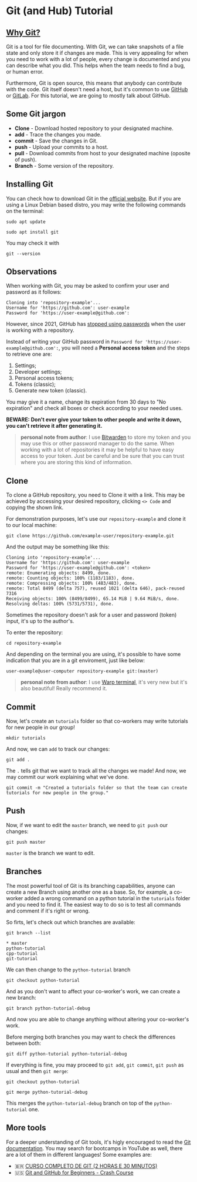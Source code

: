 # Git (and Hub) Tutorial

## [Why Git?](https://git-scm.com/book/en/v2/Getting-Started-What-is-Git%3F)

Git is a tool for file documenting. With Git, we can take snapshots of a file state and only store it if changes are made. This is very appealing for when you need to work with a lot of people, every change is documented and you can describe what you did. This helps when the team needs to find a bug, or human error.

Furthermore, Git is open source, this means that anybody can contribute with the code. Git itself doesn't need a host, but it's common to use [GitHub](github.com) or [GitLab](https://about.gitlab.com/). For this tutorial, we are going to mostly talk about GitHub.

## Some Git jargon

* **Clone** - Download hosted repository to your designated machine.
* **add** - Trace the changes you made.
* **commit** - Save the changes in Git.
* **push** - Upload your commits to a host.
* **pull** - Download commits from host to your designated machine (oposite of push).
* **Branch** - Some version of the repository.

## Installing Git

You can check how to download Git in the [official website](https://git-scm.com/downloads). But if you are using a Linux Debian based distro, you may write the following commands on the terminal:
```
sudo apt update
```
```
sudo apt install git
```
You may check it with
```
git --version
```

## Observations

When working with Git, you may be asked to confirm your user and password as it follows:

```console
Cloning into 'repository-example'...
Username for 'https://github.com': user-example
Password for 'https://user-example@github.com':
```

However, since 2021, GitHub has [stopped using passwords](https://dev.to/shafia/support-for-password-authentication-was-removed-please-use-a-personal-access-token-instead-4nbk#:~:text=Please%20use%20a%20personal%20access%20token%20instead.,-While%20pushing%20some&text=Starting%20from%20August%2013%2C%202021,follow%20the%20steps%20outlined%20below.) when the user is working with a repository.

Instead of writing your GitHub password in `Password for 'https://user-example@github.com':`, you will need a **Personal access token** and the steps to retrieve one are:

1. Settings;
2. Developer settings;
3. Personal access tokens;
4. Tokens (classic);
5. Generate new token (classic).

You may give it a name, change its expiration from 30 days to "No expiration" and check all boxes or check according to your needed uses. 

**BEWARE: Don't ever give your token to other people and write it down, you can't retrieve it after generating it.**

> **personal note from author**: I use [Bitwarden](https://bitwarden.com/) to store my token and you may use this or other password manager to do the same. When working with a lot of repositories it may be helpful to have easy access to your token. Just be careful and be sure that you can trust where you are storing this kind of information.

## Clone

To clone a GitHub repository, you need to Clone it with a link. This may be achieved by accessing your desired repository, clicking `<> Code` and copying the shown link.

For demonstration purposes, let's use our `repository-example` and clone it to our local machine:

```
git clone https://github.com/example-user/repository-example.git
```
And the output may be something like this:
```console
Cloning into 'repository-example'...
Username for 'https://github.com': user-example
Password for 'https://user-example@github.com': <token>
remote: Enumerating objects: 8499, done.
remote: Counting objects: 100% (1183/1183), done.
remote: Compressing objects: 100% (483/483), done.
remote: Total 8499 (delta 757), reused 1021 (delta 646), pack-reused 7316
Receiving objects: 100% (8499/8499), 65.14 MiB | 9.64 MiB/s, done.
Resolving deltas: 100% (5731/5731), done.
```
Sometimes the repository doesn't ask for a user and password (token) input, it's up to the author's.

To enter the repository:
```
cd repository-example
```
And depending on the terminal you are using, it's possible to have some indication that you are in a git enviroment, just like below:
```console
user-example@user-computer repository-example git:(master)
```
> **personal note from author**: I use [Warp terminal](https://www.warp.dev/), it's very new but it's also beautiful! Really recommend it.

## Commit

Now, let's create an `tutorials` folder so that co-workers may write tutorials for new people in our group!
```
mkdir tutorials
```
And now, we can `add` to track our changes:
```
git add .
```
The `.` tells git that we want to track all the changes we made! And now, we may commit our work explaining what we've done.
```
git commit -m "Created a tutorials folder so that the team can create tutorials for new people in the group."
```

## Push

Now, if we want to edit the `master` branch, we need to `git push` our changes:
```
git push master
```
`master` is the branch we want to edit.

## Branches

The most powerful tool of Git is its branching capabilities, anyone can create a new Branch using another one as a base. So, for example, a co-worker added a wrong command on a python tutorial in the `tutorials` folder and you need to find it. The easiest way to do so is to test all commands and comment if it's right or wrong.

So firts, let's check out which branches are available:
```
git branch --list
```
```console
* master
python-tutorial
cpp-tutorial
git-tutorial
```
We can then change to the `python-tutorial` branch
```
git checkout python-tutorial
```
And as you don't want to affect your co-worker's work, we can create a new branch:
```
git branch python-tutorial-debug
```
And now you are able to change anything without altering your co-worker's work.

Before merging both branches you may want to check the differences between both:
```
git diff python-tutorial python-tutorial-debug
```
If everything is fine, you may proceed to `git add`, `git commit`, `git push` as usual and then `git merge`:
```
git checkout python-tutorial
```
```
git merge python-tutorial-debug
```
This merges the `python-tutorial-debug` branch on top of the `python-tutorial` one.

## More tools

For a deeper understanding of Git tools, it's higly encouraged to read the [Git documentation](https://git-scm.com/doc). You may search for bootcamps in YouTube as well, there are a lot of them in different languages! Some examples are:

* 🇧🇷 [CURSO COMPLETO DE GIT (2 HORAS E 30 MINUTOS)](https://www.youtube.com/watch?v=OuOb1_qADBQ&list=PLTMipe0kNtrs-2vkXFbrfrxXgOTlJpNJW)
* 🇺🇸 [Git and GitHub for Beginners - Crash Course](https://www.youtube.com/watch?v=RGOj5yH7evk)
